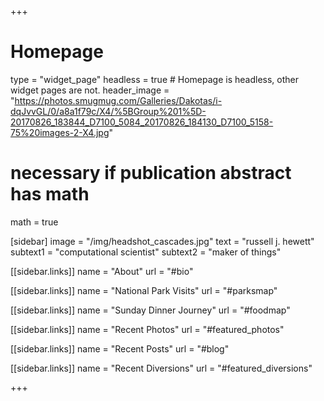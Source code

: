 +++
# Homepage
type = "widget_page"
headless = true  # Homepage is headless, other widget pages are not.
header_image = "https://photos.smugmug.com/Galleries/Dakotas/i-dqJvvGL/0/a8a1f79c/X4/%5BGroup%201%5D-20170826_183844_D7100_5084_20170826_184130_D7100_5158-75%20images-2-X4.jpg"

# necessary if publication abstract has math
math = true

[sidebar]
  image = "/img/headshot_cascades.jpg"
  text = "russell j. hewett"
  subtext1 = "computational scientist"
  subtext2 = "maker of things"

[[sidebar.links]]
name = "About"
url = "#bio"

[[sidebar.links]]
name = "National Park Visits"
url = "#parksmap"

[[sidebar.links]]
name = "Sunday Dinner Journey"
url = "#foodmap"

[[sidebar.links]]
name = "Recent Photos"
url = "#featured_photos"

[[sidebar.links]]
name = "Recent Posts"
url = "#blog"

[[sidebar.links]]
name = "Recent Diversions"
url = "#featured_diversions"

+++
